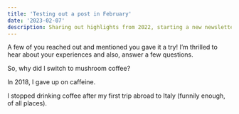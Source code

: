 ```yaml
---
title: 'Testing out a post in February'
date: '2023-02-07'
description: Sharing out highlights from 2022, starting a new newsletter, and what you can expect from me this year. 
---
```


A few of you reached out and mentioned you gave it a try! I’m thrilled to hear about your experiences and also, answer a few questions.

So, why did I switch to mushroom coffee?

In 2018, I gave up on caffeine.

I stopped drinking coffee after my first trip abroad to Italy (funnily enough, of all places).